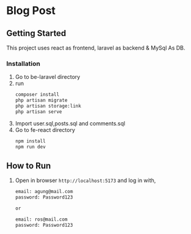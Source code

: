 # Blog Post

<!-- GETTING STARTED -->
## Getting Started

This project uses react as frontend, laravel as backend & MySql As DB.

### Installation
1. Go to be-laravel directory
2. run 
   ```sh
   composer install
   php artisan migrate
   php artisan storage:link
   php artisan serve
   ```
3. Import user.sql,posts.sql and comments.sql
4. Go to fe-react directory
   ```sh
   npm install
   npm run dev
   ```

## How to Run

1. Open in browser  `http://localhost:5173` and log in with, 
   ```sh
   email: agung@mail.com
   password: Password123

   or

   email: ros@mail.com
   password: Password123

   ```
